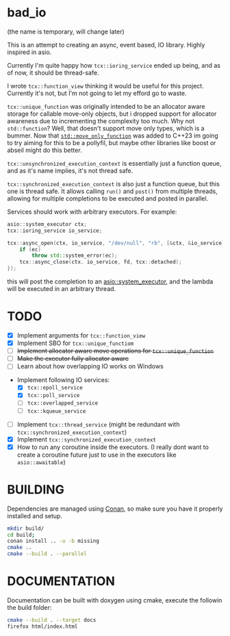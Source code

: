 # bad_io
(the name is temporary, will change later)

This is an attempt to creating an async, event based, IO library.
Highly inspired in asio.

Currently I'm quite happy how `tcx::ioring_service` ended up being, and as of now, it should be thread-safe.

I wrote `tcx::function_view` thinking it would be useful for this project. Currently it's not, but I'm not going to let my efford go to waste.

`tcx::unique_function` was originally intended to be an allocator aware storage for callable move-only objects, but i dropped support for allocator awareness due to incrementing the complexity too much. Why not `std::function`? Well, that doesn't support move only types, which is a bummer.
Now that [`std::move_only_function`](https://en.cppreference.com/w/cpp/utility/functional/move_only_function) was added to C++23 im going to try aiming for this to be a pollyfil, but maybe other libraries like boost or abseil might do this better.

`tcx::unsynchronized_execution_context` is essentially just a function queue, and as it's name implies, it's not thread safe.

`tcx::synchronized_execution_context` is also just a function queue, but this one is thread safe. It allows calling `run()` and `post()` from multiple threads, allowing for multiple completions to be executed and posted in parallel.

Services should work with arbitrary executors. For example:
```cpp
asio::system_executor ctx;
tcx::ioring_service io_service;

tcx::async_open(ctx, io_service, "/dev/null", "rb", [&ctx, &io_service](std::error_code ec, int fd) {
    if (ec)
        throw std::system_error(ec);
    tcx::async_close(ctx. io_service, fd, tcx::detached);
});
```
this will post the completion to an [asio::system_executor](https://think-async.com/Asio/asio-1.20.0/doc/asio/reference/system_executor.html), and the lambda will be executed in an arbitrary thread.

# TODO
- [X] Implement arguments for `tcx::function_view`
- [X] Implement SBO for `tcx::unique_functiom`
- [ ] ~~Implement allocator aware move operations for `tcx::unique_function`~~
- [ ] ~~Make the executor fully allocator aware~~
- [ ] Learn about how overlapping IO works on Windows
- Implement following IO services:
    - [X] `tcx::epoll_service`
    - [X] `tcx::poll_service`
    - [ ] `tcx::overlapped_service`
    - [ ] `tcx::kqueue_service`
- [ ] Implement `tcx::thread_service` (might be redundant with `tcx::synchronized_execution_context`)
- [X] Implement `tcx::synchronized_execution_context`
- [X] How to run any coroutine inside the executors.
    (I really dont want to create a coroutine future just to use in the executors like `asio::awaitable`)

# BUILDING
Dependencies are managed using [Conan](https://conan.io/), so make sure you have it properly installed and setup.
```sh
mkdir build/
cd build;
conan install .. -u -b missing
cmake ..
cmake --build . --parallel
```

# DOCUMENTATION
Documentation can be built with doxygen using cmake,
execute the followin the build folder:
```sh
cmake --build . --target docs
firefox html/index.html
```